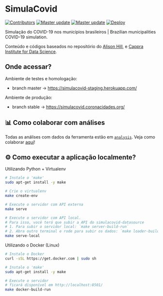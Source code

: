 # SimulaCovid

<p align="left">
<!-- <a href="https://github.com/psf/black"><img alt="Code style: black" src="https://img.shields.io/badge/code%20style-black-000000.svg"></a> -->
<a href="https://github.com/ImpulsoGov/simulacovid-datasource/graphs/contributors"><img alt="Contributors" src="https://img.shields.io/github/contributors/ImpulsoGov/simulacovid"></a> <a href=""><img alt="Master update" src="https://img.shields.io/github/last-commit/ImpulsoGov/simulacovid/master?label=last%20commit%20%28master%29"></a> <a href=""><img alt="Master update" src="https://img.shields.io/github/last-commit/ImpulsoGov/simulacovid/stable?label=last%20updated%20%28stable%29"></a> <a href=""><img alt="Deploy" src="https://img.shields.io/github/deployments/ImpulsoGov/simulacovid/simulacovid-production?label=deploy%20status%20%28stable%29"></a>
</p>

Simulação do COVID-19 nos municípios brasileiros | Brazilian municipalities COVID-19 simulation.

Conteúdo e códigos baseados no repositório do <a href="https://github.com/alsnhll/SEIR_COVID19">Alison Hill</a>, e <a href="https://www.cappra.institute">Cappra Institute for Data Science</a>.

## Onde acessar?

Ambiente de testes e homologação:
- branch master -> https://simulacovid-staging.herokuapp.com/

Ambiente de produção:
- branch stable -> https://simulacovid.coronacidades.org/

## 📊 Como colaborar com análises

Todas as análises com dados da ferramenta estão em [`analysis`](/analysis). Veja como colaborar [aqui](/src/analysis/README.md)!


## ⚙️ Como executar a aplicação localmente?

Utilizando Python + Virtualenv

```bash
# Instale o 'make'
sudo apt-get install -y make

# Crie o virtualenv
make create-env

# Execute o servidor com API externa
make serve

# Execute o servidor com API local. 
# Para isso, você terá que subir a API do simulacovid-datasource
# 1. Para subir o servidor local: `make server-build-run`
# 2. Abra outro terminal e rode para subir os dados: `make loader-build-run`
make serve-local
```

Utilizando o Docker (Linux)

```bash
# Instale o Docker
curl -sSL https://get.docker.com | sudo sh

# Instale o 'make'
sudo apt-get install -y make

# Execute o servidor
# ficará disponível em http://localhost:8501/
make docker-build-run
```
